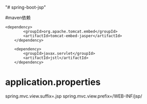 "# spring-boot-jsp" 

#maven依赖

	<dependency>
			<groupId>org.apache.tomcat.embed</groupId>
			<artifactId>tomcat-embed-jasper</artifactId>
		</dependency>

		<dependency>
			<groupId>javax.servlet</groupId>
			<artifactId>jstl</artifactId>
		</dependency>
		
# application.properties

spring.mvc.view.suffix=.jsp
spring.mvc.view.prefix=/WEB-INF/jsp/
